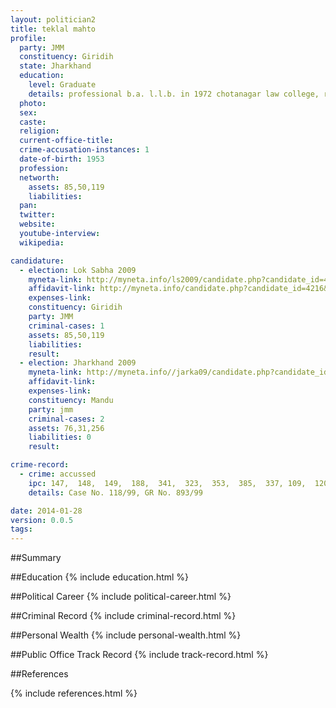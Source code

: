 ```yaml
---
layout: politician2
title: teklal mahto
profile: 
  party: JMM
  constituency: Giridih
  state: Jharkhand
  education: 
    level: Graduate
    details: professional b.a. l.l.b. in 1972 chotanagar law college, ranchi ranchi university
  photo: 
  sex: 
  caste: 
  religion: 
  current-office-title: 
  crime-accusation-instances: 1
  date-of-birth: 1953
  profession: 
  networth: 
    assets: 85,50,119
    liabilities: 
  pan: 
  twitter: 
  website: 
  youtube-interview: 
  wikipedia: 

candidature: 
  - election: Lok Sabha 2009
    myneta-link: http://myneta.info/ls2009/candidate.php?candidate_id=4216
    affidavit-link: http://myneta.info/candidate.php?candidate_id=4216&scan=original
    expenses-link: 
    constituency: Giridih 
    party: JMM
    criminal-cases: 1
    assets: 85,50,119
    liabilities: 
    result:  
  - election: Jharkhand 2009
    myneta-link: http://myneta.info//jarka09/candidate.php?candidate_id=593
    affidavit-link: 
    expenses-link: 
    constituency: Mandu 
    party: jmm
    criminal-cases: 2
    assets: 76,31,256
    liabilities: 0
    result:  

crime-record: 
  - crime: accussed
    ipc: 147,  148,  149,  188,  341,  323,  353,  385,  337, 109,  120B
    details: Case No. 118/99, GR No. 893/99 

date: 2014-01-28
version: 0.0.5
tags: 
---
```

##Summary


##Education
{% include education.html %}


##Political Career
{% include political-career.html %}


##Criminal Record
{% include criminal-record.html %}


##Personal Wealth
{% include personal-wealth.html %}


##Public Office Track Record
{% include track-record.html %}


##References


{% include references.html %}